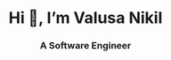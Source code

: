 <h1 align="center">Hi 👋, I’m Valusa Nikil</h1>

<!--
**valusanikil/valusanikil** is a ✨ _special_ ✨ repository because its `README.md` (this file) appears on your GitHub profile.-->
<h3 align="center">A Software Engineer</h3>
